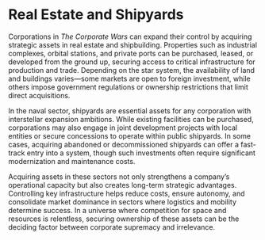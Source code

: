 # Real Estate and Shipyards

Corporations in _The Corporate Wars_ can expand their control by acquiring strategic assets in real estate and shipbuilding. Properties such as industrial complexes, orbital stations, and private ports can be purchased, leased, or developed from the ground up, securing access to critical infrastructure for production and trade. Depending on the star system, the availability of land and buildings varies—some markets are open to foreign investment, while others impose government regulations or ownership restrictions that limit direct acquisitions.

In the naval sector, shipyards are essential assets for any corporation with interstellar expansion ambitions. While existing facilities can be purchased, corporations may also engage in joint development projects with local entities or secure concessions to operate within public shipyards. In some cases, acquiring abandoned or decommissioned shipyards can offer a fast-track entry into a system, though such investments often require significant modernization and maintenance costs.

Acquiring assets in these sectors not only strengthens a company’s operational capacity but also creates long-term strategic advantages. Controlling key infrastructure helps reduce costs, ensure autonomy, and consolidate market dominance in sectors where logistics and mobility determine success. In a universe where competition for space and resources is relentless, securing ownership of these assets can be the deciding factor between corporate supremacy and irrelevance.
